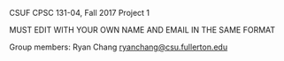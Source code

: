 CSUF CPSC 131-04, Fall 2017
Project 1

MUST EDIT WITH YOUR OWN NAME AND EMAIL IN THE SAME FORMAT

Group members:
Ryan Chang ryanchang@csu.fullerton.edu

